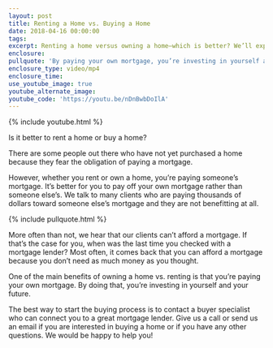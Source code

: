 ```yaml
---
layout: post
title: Renting a Home vs. Buying a Home
date: 2018-04-16 00:00:00
tags:
excerpt: Renting a home versus owning a home—which is better? We’ll explain today.
enclosure:
pullquote: 'By paying your own mortgage, you’re investing in yourself and your future.'
enclosure_type: video/mp4
enclosure_time:
use_youtube_image: true
youtube_alternate_image:
youtube_code: 'https://youtu.be/nDnBwbDoIlA'
---
```


{% include youtube.html %}

Is it better to rent a home or buy a home?

There are some people out there who have not yet purchased a home because they fear the obligation of paying a mortgage.

However, whether you rent or own a home, you’re paying someone’s mortgage. It’s better for you to pay off your own mortgage rather than someone else’s. We talk to many clients who are paying thousands of dollars toward someone else’s mortgage and they are not benefitting at all.

{% include pullquote.html %}

More often than not, we hear that our clients can’t afford a mortgage. If that’s the case for you, when was the last time you checked with a mortgage lender? Most often, it comes back that you can afford a mortgage because you don’t need as much money as you thought.

One of the main benefits of owning a home vs. renting is that you’re paying your own mortgage. By doing that, you’re investing in yourself and your future.

The best way to start the buying process is to contact a buyer specialist who can connect you to a great mortgage lender. Give us a call or send us an email if you are interested in buying a home or if you have any other questions. We would be happy to help you!